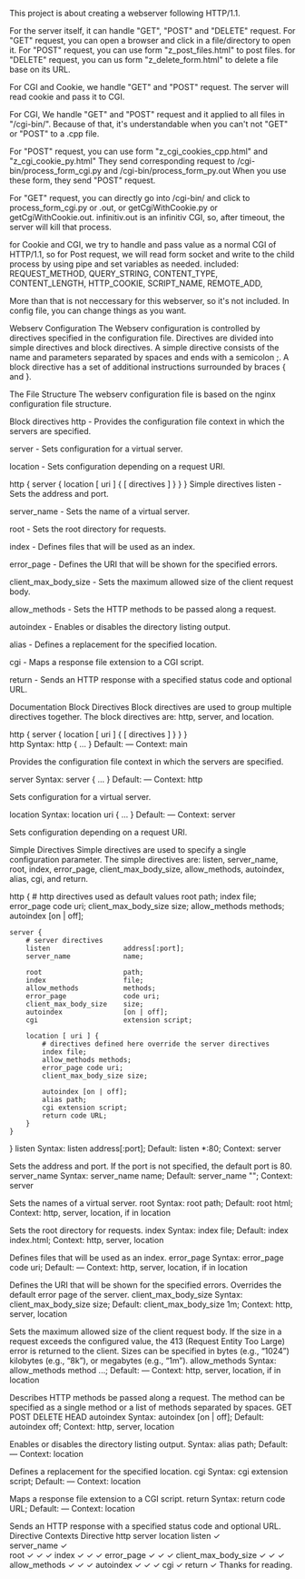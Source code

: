 This project is about creating a webserver following HTTP/1.1.

For the server itself, it can handle "GET", "POST" and "DELETE" request.
For "GET" request, you can open a browser and click in a file/directory to open it.
For "POST" request, you can use form "z_post_files.html" to post files.
for "DELETE" request, you can us form "z_delete_form.html" to delete a file base on its URL.

For CGI and Cookie, we handle "GET" and "POST" request. The server will read cookie and
pass it to CGI.

For CGI, We handle "GET" and "POST" request and it applied to all files in "/cgi-bin/".
Because of that, it's understandable when you can't not "GET" or "POST" to a .cpp file.

For "POST" request, you can use form "z_cgi_cookies_cpp.html" and "z_cgi_cookie_py.html"
They send corresponding request to /cgi-bin/process_form_cgi.py and /cgi-bin/process_form_py.out
When you use these form, they send "POST" request.

For "GET" request, you can directly go into /cgi-bin/ and click to process_form_cgi.py or .out,
or getCgiWithCookie.py or getCgiWithCookie.out.
infinitiv.out is an infinitiv CGI, so, after timeout, the server will kill that process.

for Cookie and CGI, we try to handle and pass value as a normal CGI of HTTP/1.1, so for Post request,
we will read form socket and write to the child process by using pipe and set variables as needed.
included:
REQUEST_METHOD,
QUERY_STRING,
CONTENT_TYPE,
CONTENT_LENGTH,
HTTP_COOKIE,
SCRIPT_NAME,
REMOTE_ADD,

More than that is not neccessary for this webserver, so it's not included.
In config file, you can change things as you want.

Webserv Configuration
The Webserv configuration is controlled by directives specified in the configuration file. Directives are divided into simple directives and block directives. A simple directive consists of the name and parameters separated by spaces and ends with a semicolon ;. A block directive has a set of additional instructions surrounded by braces { and }.

The File Structure
The webserv configuration file is based on the nginx configuration file structure.

Block directives
http - Provides the configuration file context in which the servers are specified.

server - Sets configuration for a virtual server.

location - Sets configuration depending on a request URI.

http {
    server {
        location [ uri ] {
            [ directives ]
        }
    }
}
Simple directives
listen - Sets the address and port.

server_name - Sets the name of a virtual server.

root - Sets the root directory for requests.

index - Defines files that will be used as an index.

error_page - Defines the URI that will be shown for the specified errors.

client_max_body_size - Sets the maximum allowed size of the client request body.

allow_methods - Sets the HTTP methods to be passed along a request.

autoindex - Enables or disables the directory listing output.

alias - Defines a replacement for the specified location.

cgi - Maps a response file extension to a CGI script.

return - Sends an HTTP response with a specified status code and optional URL.

Documentation
Block Directives
Block directives are used to group multiple directives together. The block directives are: http, server, and location.

http {
    server {
        location [ uri ] {
            [ directives ]
        }
    }
}  
http
Syntax: http { ... }
Default: —
Context: main

Provides the configuration file context in which the servers are specified.

server
Syntax: server { ... }
Default: —
Context: http

Sets configuration for a virtual server.

location
Syntax: location uri { ... }
Default: —
Context: server

Sets configuration depending on a request URI.

Simple Directives
Simple directives are used to specify a single configuration parameter. The simple directives are: listen, server_name, root, index, error_page, client_max_body_size, allow_methods, autoindex, alias, cgi, and return.

http {
    # http directives used as default values
    root                    path;
    index                   file;
    error_page              code uri;
    client_max_body_size    size;
    allow_methods           methods;
    autoindex               [on | off];

    server {
        # server directives
        listen                  address[:port];
        server_name             name;

        root                    path;
        index                   file;
        allow_methods           methods;
        error_page              code uri;
        client_max_body_size    size;
        autoindex               [on | off];
        cgi                     extension script;

        location [ uri ] {
            # directives defined here override the server directives
            index file;
            allow_methods methods;
            error_page code uri;
            client_max_body_size size;

            autoindex [on | off];
            alias path;
            cgi extension script;
            return code URL;
        }
    }
}
listen
Syntax: listen address[:port];
Default: listen *:80;
Context: server

Sets the address and port.
If the port is not specified, the default port is 80.
server_name
Syntax: server_name name;
Default: server_name "";
Context: server

Sets the names of a virtual server.
root
Syntax: root path;
Default: root html;
Context: http, server, location, if in location

Sets the root directory for requests.
index
Syntax: index file;
Default: index index.html;
Context: http, server, location

Defines files that will be used as an index.
error_page
Syntax: error_page code uri;
Default: —
Context: http, server, location, if in location

Defines the URI that will be shown for the specified errors.
Overrides the default error page of the server.
client_max_body_size
Syntax: client_max_body_size size;
Default: client_max_body_size 1m;
Context: http, server, location

Sets the maximum allowed size of the client request body.
If the size in a request exceeds the configured value, the 413 (Request Entity Too Large) error is returned to the client.
Sizes can be specified in bytes (e.g., “1024”) kilobytes (e.g., “8k”), or megabytes (e.g., “1m”).
allow_methods
Syntax: allow_methods method ...;
Default: —
Context: http, server, location, if in location

Describes HTTP methods be passed along a request.
The method can be specified as a single method or a list of methods separated by spaces.
GET POST DELETE HEAD
autoindex
Syntax: autoindex [on | off];
Default: autoindex off;
Context: http, server, location

Enables or disables the directory listing output.
Syntax: alias path;
Default: —
Context: location

Defines a replacement for the specified location.
cgi
Syntax: cgi extension script;
Default: —
Context: location

Maps a response file extension to a CGI script.
return
Syntax: return code URL;
Default: —
Context: location

Sends an HTTP response with a specified status code and optional URL.
Directive Contexts
Directive	http	server	location
listen		✓	
server_name		✓	
root	✓	✓	✓
index	✓	✓	✓
error_page	✓	✓	✓
client_max_body_size	✓	✓	✓
allow_methods	✓	✓	✓
autoindex	✓	✓	✓
cgi			✓
return			✓
Thanks for reading.
